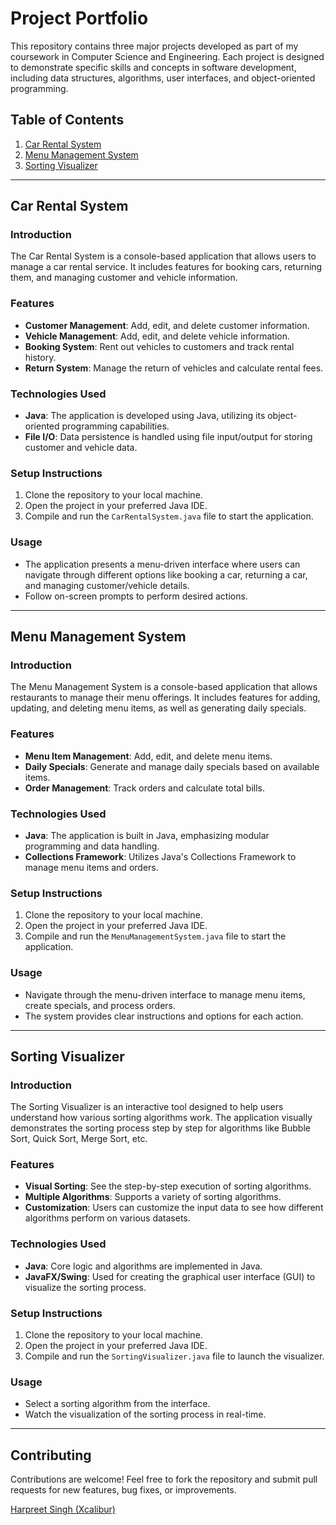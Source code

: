 # Project Portfolio

This repository contains three major projects developed as part of my coursework in Computer Science and Engineering. Each project is designed to demonstrate specific skills and concepts in software development, including data structures, algorithms, user interfaces, and object-oriented programming.

## Table of Contents
1. [Car Rental System](#car-rental-system)
2. [Menu Management System](#menu-management-system)
3. [Sorting Visualizer](#sorting-visualizer)

---

## Car Rental System

### Introduction
The Car Rental System is a console-based application that allows users to manage a car rental service. It includes features for booking cars, returning them, and managing customer and vehicle information.

### Features
- **Customer Management**: Add, edit, and delete customer information.
- **Vehicle Management**: Add, edit, and delete vehicle information.
- **Booking System**: Rent out vehicles to customers and track rental history.
- **Return System**: Manage the return of vehicles and calculate rental fees.

### Technologies Used
- **Java**: The application is developed using Java, utilizing its object-oriented programming capabilities.
- **File I/O**: Data persistence is handled using file input/output for storing customer and vehicle data.

### Setup Instructions
1. Clone the repository to your local machine.
2. Open the project in your preferred Java IDE.
3. Compile and run the `CarRentalSystem.java` file to start the application.

### Usage
- The application presents a menu-driven interface where users can navigate through different options like booking a car, returning a car, and managing customer/vehicle details.
- Follow on-screen prompts to perform desired actions.

---

## Menu Management System

### Introduction
The Menu Management System is a console-based application that allows restaurants to manage their menu offerings. It includes features for adding, updating, and deleting menu items, as well as generating daily specials.

### Features
- **Menu Item Management**: Add, edit, and delete menu items.
- **Daily Specials**: Generate and manage daily specials based on available items.
- **Order Management**: Track orders and calculate total bills.

### Technologies Used
- **Java**: The application is built in Java, emphasizing modular programming and data handling.
- **Collections Framework**: Utilizes Java's Collections Framework to manage menu items and orders.

### Setup Instructions
1. Clone the repository to your local machine.
2. Open the project in your preferred Java IDE.
3. Compile and run the `MenuManagementSystem.java` file to start the application.

### Usage
- Navigate through the menu-driven interface to manage menu items, create specials, and process orders.
- The system provides clear instructions and options for each action.

---

## Sorting Visualizer

### Introduction
The Sorting Visualizer is an interactive tool designed to help users understand how various sorting algorithms work. The application visually demonstrates the sorting process step by step for algorithms like Bubble Sort, Quick Sort, Merge Sort, etc.

### Features
- **Visual Sorting**: See the step-by-step execution of sorting algorithms.
- **Multiple Algorithms**: Supports a variety of sorting algorithms.
- **Customization**: Users can customize the input data to see how different algorithms perform on various datasets.

### Technologies Used
- **Java**: Core logic and algorithms are implemented in Java.
- **JavaFX/Swing**: Used for creating the graphical user interface (GUI) to visualize the sorting process.

### Setup Instructions
1. Clone the repository to your local machine.
2. Open the project in your preferred Java IDE.
3. Compile and run the `SortingVisualizer.java` file to launch the visualizer.

### Usage
- Select a sorting algorithm from the interface.
- Watch the visualization of the sorting process in real-time.

---

## Contributing
Contributions are welcome! Feel free to fork the repository and submit pull requests for new features, bug fixes, or improvements.


<p><a href=https://github.com/harpreet-03>Harpreet Singh (Xcalibur)</a></p>

